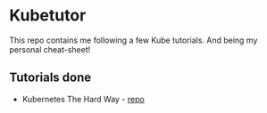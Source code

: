 # Kubetutor

This repo contains me following a few Kube tutorials. And being my personal cheat-sheet!

## Tutorials done

* Kubernetes The Hard Way - [repo](https://github.com/kelseyhightower/kubernetes-the-hard-way)
